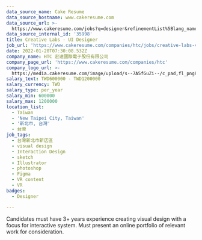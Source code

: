 ```yaml
---
data_source_name: Cake Resume
data_source_hostname: www.cakeresume.com
data_source_url: >-
  https://www.cakeresume.com/jobs?q=designer&refinementList%5Blang_name%5D%5B0%5D=English&refinementList%5Bsalary_type%5D=per_year
data_source_internal_id: '35998'
title: Creative Labs - UI Designer
job_url: 'https://www.cakeresume.com/companies/htc/jobs/creative-labs-visual-design-ui'
date: 2022-01-20T07:30:08.532Z
company_name: HTC 宏達國際電子股份有限公司
company_page_url: 'https://www.cakeresume.com/companies/htc'
company_logo_url: >-
  https://media.cakeresume.com/image/upload/s--7A5fGuZi--/c_pad,fl_png8,h_200,w_200/v1653018937/yogdqowu49ejouq8izp6.png
salary_text: TWD600000 - TWD1200000
salary_currency: TWD
salary_type: per_year
salary_min: 600000
salary_max: 1200000
location_list:
  - Taiwan
  - 'New Taipei City, Taiwan'
  - '新北市, 台灣'
  - 台灣
job_tags:
  - 台灣新北市新店區
  - visual design
  - Interaction Design
  - sketch
  - Illustrator
  - photoshop
  - Figma
  - VR content
  - VR
badges:
  - Designer

---
```


Candidates must have 3+ years experience creating visual design with a focus for interactive system. Must present an online portfolio of relevant work for consideration.